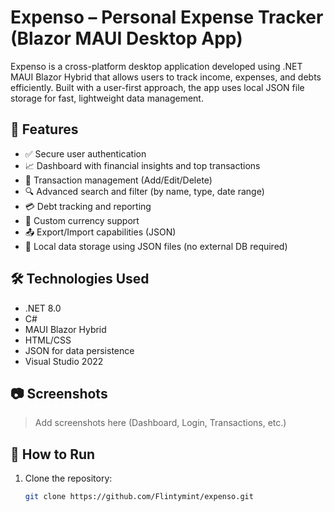 # Expenso – Personal Expense Tracker (Blazor MAUI Desktop App)

Expenso is a cross-platform desktop application developed using .NET MAUI Blazor Hybrid that allows users to track income, expenses, and debts efficiently. Built with a user-first approach, the app uses local JSON file storage for fast, lightweight data management.

## 🌟 Features

- ✅ Secure user authentication
- 📈 Dashboard with financial insights and top transactions
- 💸 Transaction management (Add/Edit/Delete)
- 🔍 Advanced search and filter (by name, type, date range)
- 💳 Debt tracking and reporting
- 💱 Custom currency support
- 📤 Export/Import capabilities (JSON)
- 📁 Local data storage using JSON files (no external DB required)

## 🛠️ Technologies Used

- .NET 8.0  
- C#  
- MAUI Blazor Hybrid  
- HTML/CSS  
- JSON for data persistence  
- Visual Studio 2022

## 📷 Screenshots

> Add screenshots here (Dashboard, Login, Transactions, etc.)

## 🔧 How to Run

1. Clone the repository:
   ```bash
   git clone https://github.com/Flintymint/expenso.git
